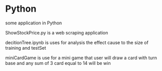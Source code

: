 # Python
some application in Python

ShowStockPrice.py is a web scraping application

decitionTree.ipynb is uses for analysis the effect cause to the size of training and testSet 

miniCardGame is use for a mini game that user will draw a card with turn base and any sum of 3 card equal to 14 will be win
